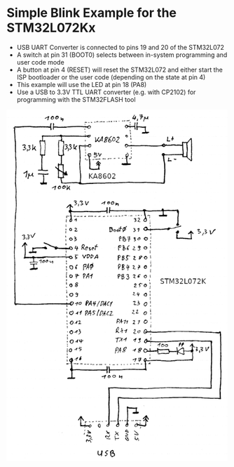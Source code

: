# Simple Blink Example for the STM32L072Kx

 * USB UART Converter is connected to pins 19 and 20 of the STM32L072
 * A switch at pin 31 (BOOT0) selects between in-system programming and user code mode
 * A button at pin 4 (RESET) will reset the STM32L072 and either start the ISP bootloader or the user code (depending on the state at pin 4)
 * This example will use the LED at pin 18 (PA8)
 * Use a USB to 3.3V TTL UART converter (e.g. with CP2102) for programming with the STM32FLASH tool


![stm32l072k_schematic.png](stm32l072k_schematic.png)

